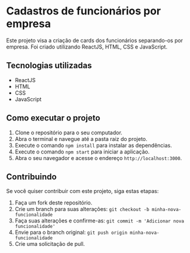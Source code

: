 # Cadastros de funcionários por empresa

Este projeto visa a criação de cards dos funcionários separando-os por empresa. Foi criado utilizando ReactJS, HTML, CSS e JavaScript.

## Tecnologias utilizadas

- ReactJS
- HTML
- CSS
- JavaScript

## Como executar o projeto

1. Clone o repositório para o seu computador.
2. Abra o terminal e navegue até a pasta raiz do projeto.
3. Execute o comando `npm install` para instalar as dependências.
4. Execute o comando `npm start` para iniciar a aplicação.
5. Abra o seu navegador e acesse o endereço `http://localhost:3000`.

## Contribuindo

Se você quiser contribuir com este projeto, siga estas etapas:

1. Faça um fork deste repositório.
2. Crie um branch para suas alterações: `git checkout -b minha-nova-funcionalidade`
3. Faça suas alterações e confirme-as: `git commit -m 'Adicionar nova funcionalidade'`
4. Envie para o branch original: `git push origin minha-nova-funcionalidade`
5. Crie uma solicitação de pull.
 
